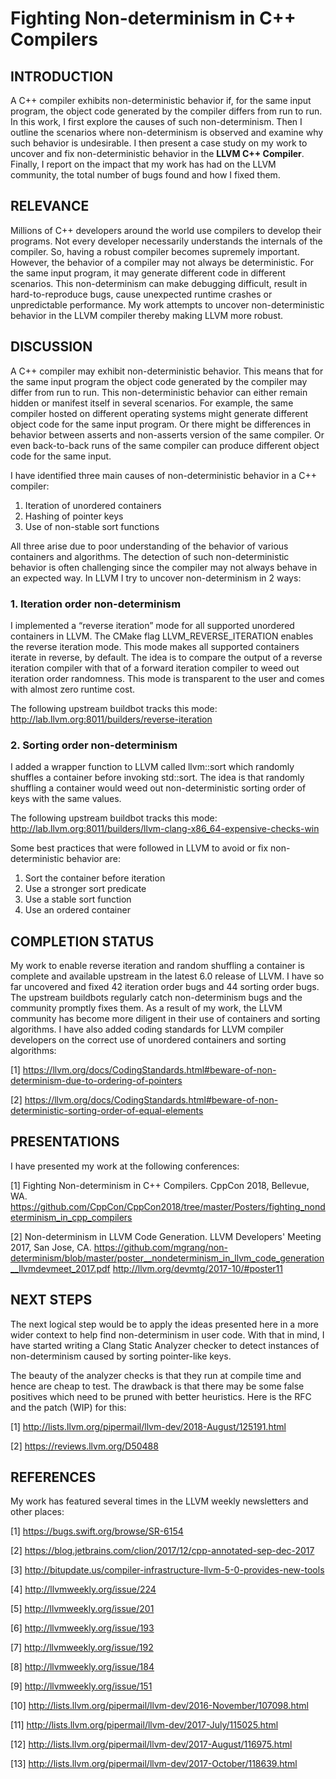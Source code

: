 # Fighting Non-determinism in C++ Compilers

## INTRODUCTION
A C++ compiler exhibits non-deterministic behavior if, for the same input
program, the object code generated by the compiler differs from run to run. In
this work, I first explore the causes of such non-determinism. Then I outline
the scenarios where non-determinism is observed and examine why such behavior
is undesirable. I then present a case study on my work to uncover and fix
non-deterministic behavior in the **LLVM C++ Compiler**. Finally, I report on
the impact that my work has had on the LLVM community, the total number of bugs
found and how I fixed them.

## RELEVANCE
Millions of C++ developers around the world use compilers to develop their
programs. Not every developer necessarily understands the internals of the
compiler. So, having a robust compiler becomes supremely important. However,
the behavior of a compiler may not always be deterministic. For the same input
program, it may generate different code in different scenarios. This
non-determinism can make debugging difficult, result in hard-to-reproduce bugs,
cause unexpected runtime crashes or unpredictable performance.  My work
attempts to uncover non-deterministic behavior in the LLVM compiler thereby
making LLVM more robust.

## DISCUSSION
A C++ compiler may exhibit non-deterministic behavior. This means that for the
same input program the object code generated by the compiler may differ from
run to run.  This non-deterministic behavior can either remain hidden or
manifest itself in several scenarios. For example, the same compiler hosted on
different operating systems might generate different object code for the same
input program. Or there might be differences in behavior between asserts and
non-asserts version of the same compiler. Or even back-to-back runs of the same
compiler can produce different object code for the same input.

I have identified three main causes of non-deterministic behavior in a C++
compiler:
1. Iteration of unordered containers
2. Hashing of pointer keys
3. Use of non-stable sort functions

All three arise due to poor understanding of the behavior of various containers
and algorithms.  The detection of such non-deterministic behavior is often
challenging since the compiler may not always behave in an expected way. In
LLVM I try to uncover non-determinism in 2 ways:

### 1. Iteration order non-determinism
I implemented a “reverse iteration” mode for all supported unordered containers
in LLVM. The CMake flag LLVM_REVERSE_ITERATION enables the reverse iteration
mode. This mode makes all supported containers iterate in reverse, by default.
The idea is to compare the output of a reverse iteration compiler with that of
a forward iteration compiler to weed out iteration order randomness.  This mode
is transparent to the user and comes with almost zero runtime cost.

The following upstream buildbot tracks this mode:
http://lab.llvm.org:8011/builders/reverse-iteration

### 2. Sorting order non-determinism
I added a wrapper function to LLVM called llvm::sort which randomly shuffles a
container before invoking std::sort. The idea is that randomly shuffling a
container would weed out non-deterministic sorting order of keys with the same
values.

The following upstream buildbot tracks this mode:
http://lab.llvm.org:8011/builders/llvm-clang-x86_64-expensive-checks-win

Some best practices that were followed in LLVM to avoid or fix
non-deterministic behavior are:
1. Sort the container before iteration
2. Use a stronger sort predicate
3. Use a stable sort function
4. Use an ordered container

## COMPLETION STATUS
My work to enable reverse iteration and random shuffling a container is
complete and available upstream in the latest 6.0 release of LLVM. I have so
far uncovered and fixed 42 iteration order bugs and 44 sorting order bugs. The
upstream buildbots regularly catch non-determinism bugs and the community
promptly fixes them. As a result of my work, the LLVM community has become more
diligent in their use of containers and sorting algorithms. I have also added
coding standards for LLVM compiler developers on the correct use of unordered
containers and sorting algorithms:

[1] https://llvm.org/docs/CodingStandards.html#beware-of-non-determinism-due-to-ordering-of-pointers

[2] https://llvm.org/docs/CodingStandards.html#beware-of-non-deterministic-sorting-order-of-equal-elements

## PRESENTATIONS
I have presented my work at the following conferences:

[1] Fighting Non-determinism in C++ Compilers. CppCon 2018, Bellevue, WA.
https://github.com/CppCon/CppCon2018/tree/master/Posters/fighting_nondeterminism_in_cpp_compilers

[2] Non-determinism in LLVM Code Generation. LLVM Developers' Meeting 2017, San Jose, CA.
https://github.com/mgrang/non-determinism/blob/master/poster__nondeterminism_in_llvm_code_generation__llvmdevmeet_2017.pdf
http://llvm.org/devmtg/2017-10/#poster11


## NEXT STEPS
The next logical step would be to apply the ideas presented here in a more
wider context to help find non-determinism in user code. With that in mind, I
have started writing a Clang Static Analyzer checker to detect instances of
non-determinism caused by sorting pointer-like keys.

The beauty of the analyzer checks is that they run at compile time and hence
are cheap to test. The drawback is that there may be some false positives which
need to be pruned with better heuristics.  Here is the RFC and the patch (WIP)
for this:

[1] http://lists.llvm.org/pipermail/llvm-dev/2018-August/125191.html

[2] https://reviews.llvm.org/D50488

## REFERENCES
My work has featured several times in the LLVM weekly newsletters and other
places:

[1] https://bugs.swift.org/browse/SR-6154

[2] https://blog.jetbrains.com/clion/2017/12/cpp-annotated-sep-dec-2017

[3] http://bitupdate.us/compiler-infrastructure-llvm-5-0-provides-new-tools

[4] http://llvmweekly.org/issue/224

[5] http://llvmweekly.org/issue/201

[6] http://llvmweekly.org/issue/193

[7] http://llvmweekly.org/issue/192

[8] http://llvmweekly.org/issue/184

[9] http://llvmweekly.org/issue/151

[10] http://lists.llvm.org/pipermail/llvm-dev/2016-November/107098.html

[11] http://lists.llvm.org/pipermail/llvm-dev/2017-July/115025.html

[12] http://lists.llvm.org/pipermail/llvm-dev/2017-August/116975.html

[13] http://lists.llvm.org/pipermail/llvm-dev/2017-October/118639.html
